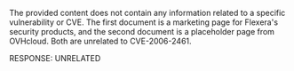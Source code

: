 The provided content does not contain any information related to a specific vulnerability or CVE. The first document is a marketing page for Flexera's security products, and the second document is a placeholder page from OVHcloud. Both are unrelated to CVE-2006-2461.

RESPONSE: UNRELATED